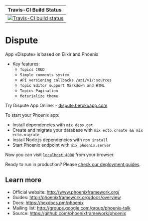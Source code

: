 | Travis-CI Build Status |
| :---- |
[ ![Travis-CI build status][1]][2] |

[1]: https://travis-ci.org/NikolaiIvanov/dispute.svg?branch=master
[2]: https://travis-ci.org/NikolaiIvanov/dispute

# Dispute
App «Dispute» is based on Elixir and Phoenix

- Key features:
    - `Topics CRUD`
    - `Simple comments system`
    - `API versioning callbacks /api/v1/:sources`
    - `Topic Editor support Markdown and HTML`
    - `Topics Pagination`
    - `Meterialize theme`

Try Dispute App Online:
    - [dispute.herokuapp.com](https://dispute.herokuapp.com)

To start your Phoenix app:

  * Install dependencies with `mix deps.get`
  * Create and migrate your database with `mix ecto.create && mix ecto.migrate`
  * Install Node.js dependencies with `npm install`
  * Start Phoenix endpoint with `mix phoenix.server`

Now you can visit [`localhost:4000`](http://localhost:4000) from your browser.

Ready to run in production? Please [check our deployment guides](http://www.phoenixframework.org/docs/deployment).

## Learn more

  * Official website: http://www.phoenixframework.org/
  * Guides: http://phoenixframework.org/docs/overview
  * Docs: https://hexdocs.pm/phoenix
  * Mailing list: http://groups.google.com/group/phoenix-talk
  * Source: https://github.com/phoenixframework/phoenix
